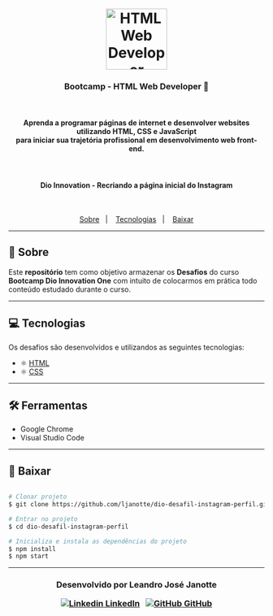 <h1 align="center">
    <img alt="HTML Web Developer" src="https://lh3.googleusercontent.com/tKs8GF1WtVd9UfuEbm5Z1u0AeFTbuG4-z70h_oLfkAXrUJEsD70n7-Y95vyy16VRNMwHlg=s85" width="120px" />
</h1>

<h3 align="center">
  Bootcamp - HTML Web Developer 🚀
</h3>

<br>

<h4 align="center">
Aprenda a programar páginas de internet e desenvolver websites utilizando HTML, CSS e JavaScript <br> para iniciar sua trajetória profissional em desenvolvimento web front-end.
</h4>

<br>

<h4 align="center">
Dio Innovation - Recriando a página inicial do Instagram
</h4>

<br>

<p align="center">
  <a href="https://github.com/ljanotte/dio-instagram-perfil#-sobre">Sobre</a>&nbsp;&nbsp;&nbsp;|&nbsp;&nbsp;&nbsp;
  <a href="https://github.com/ljanotte/dio-instagram-perfil#-tecnologias">Tecnologias</a>&nbsp;&nbsp;&nbsp;|&nbsp;&nbsp;&nbsp;
  <a href="https://github.com/ljanotte/dio-instagram-perfil#-baixar">Baixar</a>
</p>


---

## 📝 Sobre 

Este **repositório** tem como objetivo armazenar os **Desafios** do curso **Bootcamp Dio Innovation One** com intuito de colocarmos em prática todo conteúdo estudado durante o curso.

---

## 💻 Tecnologias 

Os desafios são desenvolvidos e utilizandos as seguintes tecnologias:

- ⚛️ [HTML](https://developer.mozilla.org/pt-BR/docs/Web/HTML)
- ⚛️ [CSS](https://developer.mozilla.org/pt-BR/docs/Web/CSS)

---

## 🛠 Ferramentas

- Google Chrome
- Visual Studio Code

---

## 💾 Baixar

```bash

# Clonar projeto
$ git clone https://github.com/ljanotte/dio-desafil-instagram-perfil.git

# Entrar no projeto
$ cd dio-desafil-instagram-perfil

# Inicializa e instala as dependências do projeto
$ npm install
$ npm start

```
---
<h3 align="center">

  Desenvolvido por Leandro José Janotte
  <br/>

  <a align="center">

   [![Linkedin](https://i.stack.imgur.com/gVE0j.png) LinkedIn](https://www.linkedin.com/in/leandrojanotte/)
&nbsp;
  [![GitHub](https://i.stack.imgur.com/tskMh.png) GitHub](https://github.com/ljanotte)
  </a>
</h3>